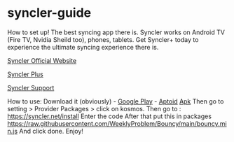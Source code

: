 # syncler-guide
How to set up! The best syncing app there is. Syncler works on Android TV (Fire TV, Nvidia Sheild too), phones, tablets. Get Syncler+ today to experience the ultimate syncing experience there is.

[Syncler Official Website](https://syncler.net/)

[Syncler Plus](https://syncler.net/plus)

[Syncler Support](https://syncler.net/plus-support)

How to use:
Download it (obviously) -  [Google Play](https://play.google.com/store/apps/details?id=com.syncler) - [Aptoid](https://syncler.en.aptoide.com/app) [Apk](https://syncler.net/d)
Then go to setting > Provider Packages > click on kosmos.
Then go to : https://syncler.net/install
Enter the code
After that put this in packages
https://raw.githubusercontent.com/WeeklyProblem/Bouncy/main/bouncy.min.js
And click done.
Enjoy!
